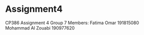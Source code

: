 # Assignment4
 CP386 Assignment 4 
 Group 7 Members:
    Fatima Omar 191815080 
    Mohammad Al Zouabi 190977620

